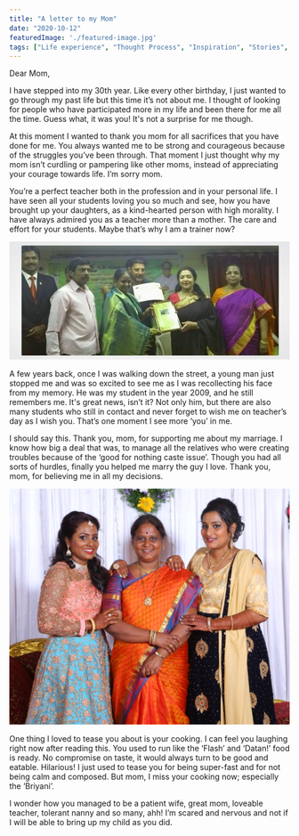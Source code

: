 ```yaml
---
title: "A letter to my Mom"
date: "2020-10-12"
featuredImage: './featured-image.jpg'
tags: ["Life experience", "Thought Process", "Inspiration", "Stories", "Happiness", "Positivity"]
---
```


Dear Mom,

I have stepped into my 30th year. Like every other birthday, I just wanted to go through my past life but this time it’s not about me. I thought of looking for people who have participated more in my life and been there for me all the time. Guess what, it was you! It's not a surprise for me though.

At this moment I wanted to thank you mom for all sacrifices that you have done for me. You always wanted me to be strong and courageous because of the struggles you’ve been through. That moment I just thought why my mom isn’t curdling or pampering like other moms, instead of appreciating your courage towards life. I’m sorry mom.

You’re a perfect teacher both in the profession and in your personal life. I have seen all your students loving you so much and see, how you have brought up your daughters, as a kind-hearted person with high morality. I have always admired you as a teacher more than a mother. The care and effort for your students. Maybe that’s why I am a trainer now?

![My Mom receiving 'Nalaasiriyar' Award](./1.jpg)

A few years back, once I was walking down the street, a young man just stopped me and was so excited to see me as I was recollecting his face from my memory. He was my student in the year 2009, and he still remembers me. It's great news, isn’t it? Not only him, but there are also many students who still in contact and never forget to wish me on teacher’s day as I wish you. That’s one moment I see more ‘you’ in me.

I should say this. Thank you, mom, for supporting me about my marriage. I know how big a deal that was, to manage all the relatives who were creating troubles because of the ‘good for nothing caste issue’. Though you had all sorts of hurdles, finally you helped me marry the guy I love. Thank you, mom, for believing me in all my decisions.

![A click from my Wedding Album](./2.jpg)

One thing I loved to tease you about is your cooking. I can feel you laughing right now after reading this. You used to run like the ‘Flash’ and ‘Datan!’ food is ready. No compromise on taste, it would always turn to be good and eatable. Hilarious! I just used to tease you for being super-fast and for not being calm and composed. But mom, I miss your cooking now; especially the ‘Briyani’.

I wonder how you managed to be a patient wife, great mom, loveable teacher, tolerant nanny and so many, ahh! I’m scared and nervous and not if I will be able to bring up my child as you did.